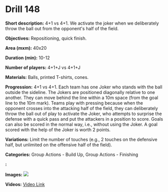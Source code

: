 # Drill 148

**Short description:**
4+1 vs 4+1. We activate the joker when we deliberately throw the ball out from the opponent's half of the field.

**Objectives:**
Repositioning, quick finish.

**Area (mxm):**
40x20

**Duration (min):**
10-12

**Number of players:**
4+1+J vs 4+1+J

**Materials:**
Balls, printed T-shirts, cones.

**Progression:**
4+1 vs 4+1. Each team has one Joker who stands with the ball outside the sideline. The Jokers are positioned diagonally relative to one another. They can move behind the line within a 10m space (from the goal line to the 10m mark). Teams play with pressing because when the opponent crosses into the attacking half of the field, they can deliberately throw the ball out of play to activate the Joker, who attempts to surprise the defense with a quick pass and put the attackers in a position to score. Goals can also be scored in the normal way, i.e., without using the Joker. A goal scored with the help of the Joker is worth 2 points.

**Variations:**
Limit the number of touches (e.g., 2 touches on the defensive half, but unlimited on the offensive half of the field).

**Categories:**
Group Actions - Build Up, Group Actions - Finishing

**:**


**Images:**
![](https://www.coachingfutsal.com/\images\de8d97e6da2b42c4834334cfd2896ddc53bb0f36e94ed0e3f3248d31c03dcd1aea71ffa64bcf9d2ac57f89268d8b5e252bed1210c47b07f9bb31cc788e4538a84dd8b7109f6e5.jpg)

**Videos:**
[Video Link](https://www.youtube.com/embed/ucsSJy-ON-w)

